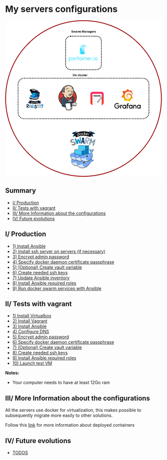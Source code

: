 # My servers configurations

<p align="center">
  <img src="docs/img/my_servers.png"
  alt="My servers architecture"/>
</p>

## Summary
- [I/ Production](#production)
- [II/ Tests with vagrant](#tests)
- [III/ More Information about the configurations](#more-info)
- [IV/ Future evolutions](#todos)

<a name="production"></a>
## I/ Production
- [1) Install Ansible](https://www.ansible.com/)
- [2) Install ssh server on servers (if necessary)](docs/install-ssh.md)
- [3) Encrypt admin password](docs/encrypt-admin-password.md)
- [4) Specify docker daemon certificate passphrase](docs/docker-daemon-certificate.md)
- [5) (Optional) Create vault variable](docs/ansible-vault.md)
- [6) Create needed ssh keys](docs/ssh-keys.md)
- [7) Update Ansible inventory](docs/update-ansible-inventory.md)
- [8) Install Ansible required roles](docs/install-ansible-required-roles.md)
- [9) Run docker swarm services with Ansible](docs/run-swarm-services-with-ansible.md)

<a name="tests"></a>
## II/ Tests with vagrant
- [1) Install Virtualbox](https://www.virtualbox.org/)
- [2) Install Vagrant](https://www.vagrantup.com/)
- [3) Install Ansible](https://www.ansible.com/)
- [4) Configure DNS](docs/dns-configuration.md)
- [5) Encrypt admin password](docs/encrypt-admin-password.md)
- [6) Specify docker daemon certificate passphrase](docs/docker-daemon-certificate.md)
- [7) (Optional) Create vault variable](docs/ansible-vault.md)
- [8) Create needed ssh keys](docs/ssh-keys.md)
- [9) Install Ansible required roles](docs/install-ansible-required-roles.md)
- [10) Launch test VM](docs/launch-vm.md)
 
<b>Notes:</b>
- Your computer needs to have at least 12Go ram

<a name="more-info"></a>
## III/ More Information about the configurations

All the servers use docker for virtualization, this makes possible to subsequently migrate more easily to other solutions.

Follow this [link](docs/setup-jenkins.md) for more information about deployed containers

<a name="todos"></a>
## IV/ Future evolutions
- [TODOS](TODO.md)
